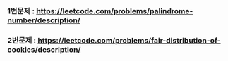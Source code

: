 ### 1번문제 : https://leetcode.com/problems/palindrome-number/description/

### 2번문제 : https://leetcode.com/problems/fair-distribution-of-cookies/description/
